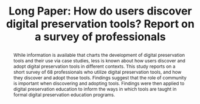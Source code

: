 ---
abstract: While information is available that charts the development of digital preservation
  tools and their use via case studies, less is known about how users discover and
  adopt digital preservation tools in different contexts.  This study reports on a
  short survey of 68 professionals who utilize digital preservation tools, and how
  they discover and adopt those tools. Findings suggest that the role of community
  is important when discovering and adopting tools. Findings were then applied to
  digital preservation education to inform the ways in which tools are taught in formal
  digital preservation education programs.
creators:
- Cushing, Amber
date: null
document_url: https://az659834.vo.msecnd.net/eventsairwesteuprod/production-inconference-public/0f9f35e72ba74e4aafd2f42e3dc0b7f0
grand_parent: iPRES
institutions:
- University College Dublin
keywords:
- digital preservation tools
- surveys
landing_page_url: null
language: eng
layout: publication
license: CC-BY 4.0 International
notes_url: null
parent: iPRES 2022
publication_type: long paper
size: null
slides_url: null
source_name: iPRES
stream_url: null
title: 'Long Paper: How do users discover digital preservation tools? Report on a
  survey of professionals'
year: 2022
---